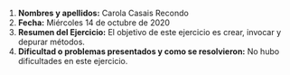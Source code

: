 1. **Nombres y apellidos:** Carola Casais Recondo
2. **Fecha:** Miércoles 14 de octubre de 2020
3. **Resumen del Ejercicio:** El objetivo de este ejercicio es crear, invocar y depurar métodos.
4. **Dificultad o problemas presentados y como se resolvieron:** No hubo dificultades en este ejercicio.
